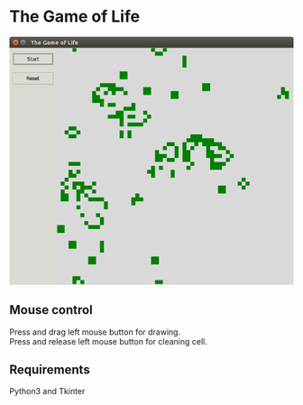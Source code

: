 # The Game of Life

![alt text](./screenshot.png "screenshot")

## Mouse control

Press and drag left mouse button for drawing.<br />
Press and release left mouse button for cleaning cell.

## Requirements

Python3 and Tkinter
